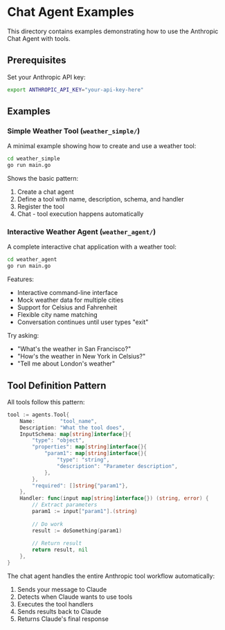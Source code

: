 # Chat Agent Examples

This directory contains examples demonstrating how to use the Anthropic Chat Agent with tools.

## Prerequisites

Set your Anthropic API key:
```bash
export ANTHROPIC_API_KEY="your-api-key-here"
```

## Examples

### Simple Weather Tool (`weather_simple/`)

A minimal example showing how to create and use a weather tool:

```bash
cd weather_simple
go run main.go
```

Shows the basic pattern:
1. Create a chat agent
2. Define a tool with name, description, schema, and handler
3. Register the tool
4. Chat - tool execution happens automatically

### Interactive Weather Agent (`weather_agent/`)

A complete interactive chat application with a weather tool:

```bash
cd weather_agent
go run main.go
```

Features:
- Interactive command-line interface
- Mock weather data for multiple cities
- Support for Celsius and Fahrenheit
- Flexible city name matching
- Conversation continues until user types "exit"

Try asking:
- "What's the weather in San Francisco?"
- "How's the weather in New York in Celsius?"
- "Tell me about London's weather"

## Tool Definition Pattern

All tools follow this pattern:

```go
tool := agents.Tool{
    Name:        "tool_name",
    Description: "What the tool does",
    InputSchema: map[string]interface{}{
        "type": "object",
        "properties": map[string]interface{}{
            "param1": map[string]interface{}{
                "type": "string",
                "description": "Parameter description",
            },
        },
        "required": []string{"param1"},
    },
    Handler: func(input map[string]interface{}) (string, error) {
        // Extract parameters
        param1 := input["param1"].(string)
        
        // Do work
        result := doSomething(param1)
        
        // Return result
        return result, nil
    },
}
```

The chat agent handles the entire Anthropic tool workflow automatically:
1. Sends your message to Claude
2. Detects when Claude wants to use tools
3. Executes the tool handlers
4. Sends results back to Claude
5. Returns Claude's final response
